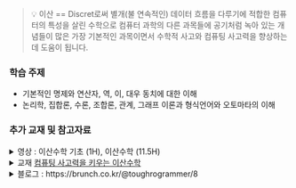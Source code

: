 > :bulb: 이산 == Discret로써 별개(불 연속적인) 데이터 흐름을 다루기에 적합한 컴퓨터의 특성을 살린 수학으로 컴퓨터 과학의 다른 과목들에 공기처럼 녹아 있는 개념들이 많은 가장 기본적인 과목이면서 수학적 사고와 컴퓨팅 사고력을 향상하는데 도움이 됩니다.

### 학습 주제

- 기본적인 명제와 연산자, 역, 이, 대우 동치에 대한 이해
- 논리학, 집합론, 수론, 조합론, 관계, 그래프 이론과 형식언어와 오토마타의 이해

### 추가 교재 및 참고자료

<details>
<summary>영상 : 이산수학 기초 (1H), 이산수학 (11.5H)</summary>

- 이산수학의 개요와 수학적 논리 사고를 위한 기초적인 명제와 논리에 대해 쉽게 알려줍니다.  
  https://www.youtube.com/playlist?list=PLRx0vPvlEmdDgOIBt9MKQl-uMVrxtac4n
- 이산수학의 주요 이론들을 전반적으로 다루고 있으며 문제와 해설까지 해줘서 효과적으로 학습이 가능합니다. (순서를 재정리한 별도 링크 사용)
  https://www.youtube.com/playlist?list=PLW8wOTYOluvFr4favjXEVXMghqQNYOOqI
</details>

<details>
<summary>교재 <a href = "http://www.kyobobook.co.kr/product/detailViewKor.laf?ejkGb=KOR&mallGb=KOR&barcode=9791156643050">컴퓨팅 사고력을 키우는 이산수학</a> </summary>
컴퓨터 연산을 이해하기 위해 필요한 수학적 이론을 쉽게 풀어낸 이산수학 입문서임. 기본적인 수학지식과 컴퓨터 관련지식을 이해하고 있다면 학습에 많은 도움이 될것임
</details>

<details>
<summary>블로그 : https://brunch.co.kr/@toughrogrammer/8</summary>

<details>
<summary>이산수학의 범위</summary>

- 수론(수의 표현)
- 논리학(논리와 명제)
- 증명법
- 집합론
- 행열과 행렬식
- 관계(이진 관계 속성)
- 함수
- (그래프 이론)그래프와 트리
- 부울대수
- 조합론?-셈(순열,조합,확률)
- 알고리즘
- 오토마타
</details>

- 촘스키 위계
- 형식 언어와 생성 규칙, 연산
- 정규 언어
- 문맥 자유 언어와 펌핑 보조 정리
- 촘스키 정규 형식과 멤버십 알고리즘
- 튜링 기계와 문제
</details>
